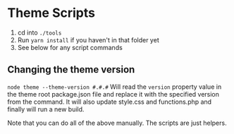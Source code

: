 # Theme Scripts

1. cd into `./tools`
2. Run `yarn install` if you haven't in that folder yet
3. See below for any script commands

## Changing the theme version

`node theme --theme-version #.#.#`
Will read the `version` property value in the theme root package.json file and replace it with the specified version from the command. It will also update style.css and functions.php and finally will run a new build.

Note that you can do all of the above manually. The scripts are just helpers.

